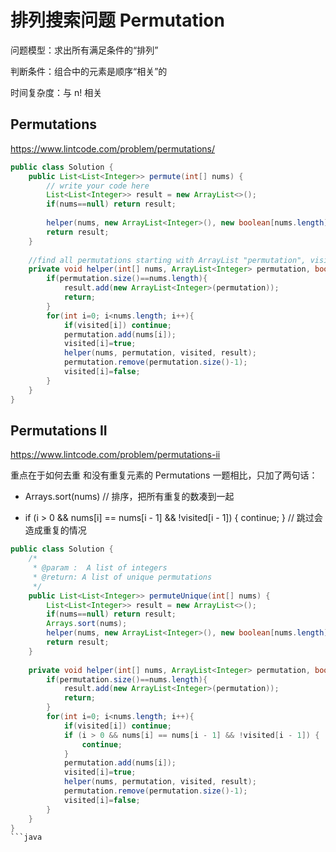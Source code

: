 # 排列搜索问题 Permutation

问题模型：求出所有满足条件的“排列”

判断条件：组合中的元素是顺序“相关”的

时间复杂度：与 n! 相关

## Permutations

https://www.lintcode.com/problem/permutations/

```java
public class Solution {
    public List<List<Integer>> permute(int[] nums) {
        // write your code here
        List<List<Integer>> result = new ArrayList<>();
        if(nums==null) return result;
        
        helper(nums, new ArrayList<Integer>(), new boolean[nums.length], result);
        return result;
    }
    
    //find all permutations starting with ArrayList "permutation", visited elements in "permutation" are marked in "visited" array
    private void helper(int[] nums, ArrayList<Integer> permutation, boolean[] visited, List<List<Integer>> result){
        if(permutation.size()==nums.length){
            result.add(new ArrayList<Integer>(permutation));
            return;
        }
        for(int i=0; i<nums.length; i++){
            if(visited[i]) continue;
            permutation.add(nums[i]);
            visited[i]=true;
            helper(nums, permutation, visited, result);
            permutation.remove(permutation.size()-1);
            visited[i]=false;
        }
    }
}
```

## Permutations II

https://www.lintcode.com/problem/permutations-ii

重点在于如何去重
和没有重复元素的 Permutations 一题相比，只加了两句话：

* Arrays.sort(nums) // 排序，把所有重复的数凑到一起

* if (i > 0 && nums[i] == nums[i - 1] && !visited[i - 1]) { continue; } // 跳过会造成重复的情况

```java
public class Solution {
    /*
     * @param :  A list of integers
     * @return: A list of unique permutations
     */
    public List<List<Integer>> permuteUnique(int[] nums) {
        List<List<Integer>> result = new ArrayList<>();
        if(nums==null) return result;
        Arrays.sort(nums);
        helper(nums, new ArrayList<Integer>(), new boolean[nums.length], result);
        return result;
    }
    
    private void helper(int[] nums, ArrayList<Integer> permutation, boolean[] visited, List<List<Integer>> result){
        if(permutation.size()==nums.length){
            result.add(new ArrayList<Integer>(permutation));
            return;
        }
        for(int i=0; i<nums.length; i++){
            if(visited[i]) continue;
            if (i > 0 && nums[i] == nums[i - 1] && !visited[i - 1]) {
                continue;
            }
            permutation.add(nums[i]);
            visited[i]=true;
            helper(nums, permutation, visited, result);
            permutation.remove(permutation.size()-1);
            visited[i]=false;
        }
    }
}
```java

